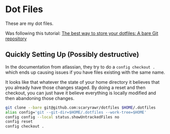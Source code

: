 # Dot Files

These are my dot files.

Was following this tutorial: [The best way to store your dotfiles: A bare Git repository](https://www.atlassian.com/git/tutorials/dotfiles)


## Quickly Setting Up (Possibly destructive)

In the documentation from atlassian, they try to do a `config checkout .` which ends up causing issues if you have files existing with the same name.

It looks like that whatever the state of your home directory it believes that you already have those changes staged. By doing a reset and then checkout,
you can just have it believe everything is locally modified and then abandoning those changes.

```sh
git clone --bare git@github.com:scaryrawr/dotfiles $HOME/.dotfiles
alias config='git --git-dir=$HOME/.dotfiles --work-tree=$HOME'
config config --local status.showUntrackedFiles no
config reset
config checkout .
```
